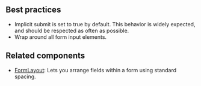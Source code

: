 ## Best practices

- Implicit submit is set to true by default. This behavior is widely expected, and should be respected as often as possible.
- Wrap around all form input elements.

## Related components

- [FormLayout](https://github.com/Shopify/ui-extensions/tree/main/packages/checkout-ui-extensions/src/components/FormLayout): Lets you arrange fields within a form using standard spacing.
